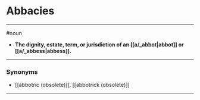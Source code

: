 # Abbacies
---
#noun
- **The dignity, estate, term, or jurisdiction of an [[a/_abbot|abbot]] or [[a/_abbess|abbess]].**
---
### Synonyms
- [[abbotric (obsolete)]], [[abbotrick (obsolete)]]
---
